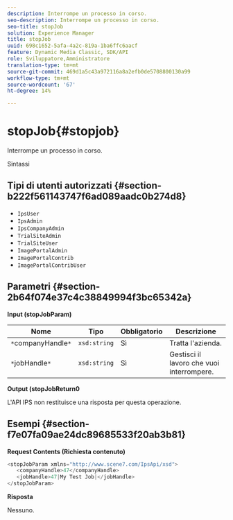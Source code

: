 ```yaml
---
description: Interrompe un processo in corso.
seo-description: Interrompe un processo in corso.
seo-title: stopJob
solution: Experience Manager
title: stopJob
uuid: 698c1652-5afa-4a2c-819a-1ba6ffc6aacf
feature: Dynamic Media Classic, SDK/API
role: Sviluppatore,Amministratore
translation-type: tm+mt
source-git-commit: 469d1a5c43a972116a8a2efb0de5708800130a99
workflow-type: tm+mt
source-wordcount: '67'
ht-degree: 14%

---
```



# stopJob{#stopjob}

Interrompe un processo in corso.

Sintassi

## Tipi di utenti autorizzati {#section-b222f561143747f6ad089aadc0b274d8}

* `IpsUser`
* `IpsAdmin`
* `IpsCompanyAdmin`
* `TrialSiteAdmin`
* `TrialSiteUser`
* `ImagePortalAdmin`
* `ImagePortalContrib`
* `ImagePortalContribUser`

## Parametri {#section-2b64f074e37c4c38849994f3bc65342a}

**Input (stopJobParam)**

| Nome | Tipo | Obbligatorio | Descrizione |
|---|---|---|---|
| `*`companyHandle`*` | `xsd:string` | Sì | Tratta l&#39;azienda. |
| `*`jobHandle`*` | `xsd:string` | Sì | Gestisci il lavoro che vuoi interrompere. |

**Output (stopJobReturn0**

L&#39;API IPS non restituisce una risposta per questa operazione.

## Esempi {#section-f7e07fa09ae24dc89685533f20ab3b81}

**Request Contents (Richiesta contenuto)**

```java
<stopJobParam xmlns="http://www.scene7.com/IpsApi/xsd">
   <companyHandle>47</companyHandle>
   <jobHandle>47|My Test Job|</jobHandle>
</stopJobParam>
```

**Risposta**

Nessuno.
